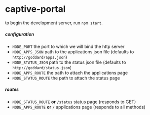 
# captive-portal

to begin the development server, run `npm start`.

##### configuration

- `NODE_PORT` the port to which we will bind the http server
- `NODE_APPS_JSON` path to the applications json file (defaults to `http://goddard/apps.json`)
- `NODE_STATUS_JSON` path to the status json file (defaults to `http://goddard/status.json`)
- `NODE_APPS_ROUTE` the path to attach the applications page
- `NODE_STATUS_ROUTE` the path to attach the status page

##### routes

- `NODE_STATUS_ROUTE` **or** `/status` status page (responds to GET)
- `NODE_APPS_ROUTE` **or** `/` applications page (responds to all methods)
